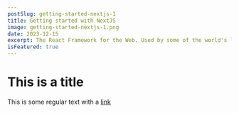 ```yaml
---
postSlug: getting-started-nextjs-1
title: Getting started with NextJS
image: getting-started-nextjs-1.png
date: 2023-12-15
excerpt: The React Framework for the Web. Used by some of the world's largest companies, Next.js enables you to create full-stack Web applications by extending the latest React features, and integrating powerful Rust-based JavaScript tooling for the fastest builds.
isFeatured: true
---
```


# This is a title

This is some regular text with a [link](https://google.com)

